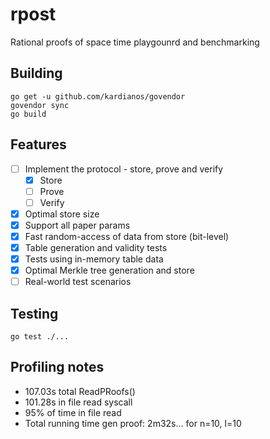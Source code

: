 # rpost

Rational proofs of space time playgounrd and benchmarking

## Building

```
go get -u github.com/kardianos/govendor
govendor sync
go build
```

## Features
- [ ] Implement the protocol - store, prove and verify
  - [x] Store
  - [ ] Prove
  - [ ] Verify
- [x] Optimal store size
- [x] Support all paper params
- [x] Fast random-access of data from store (bit-level)
- [x] Table generation and validity tests
- [x] Tests using in-memory table data
- [x] Optimal Merkle tree generation and store 
- [ ] Real-world test scenarios

## Testing
```
go test ./...
```

## Profiling notes
- 107.03s total ReadPRoofs()
- 101.28s in file read syscall
- 95% of time in file read
- Total running time gen proof: 2m32s... for n=10, l=10
